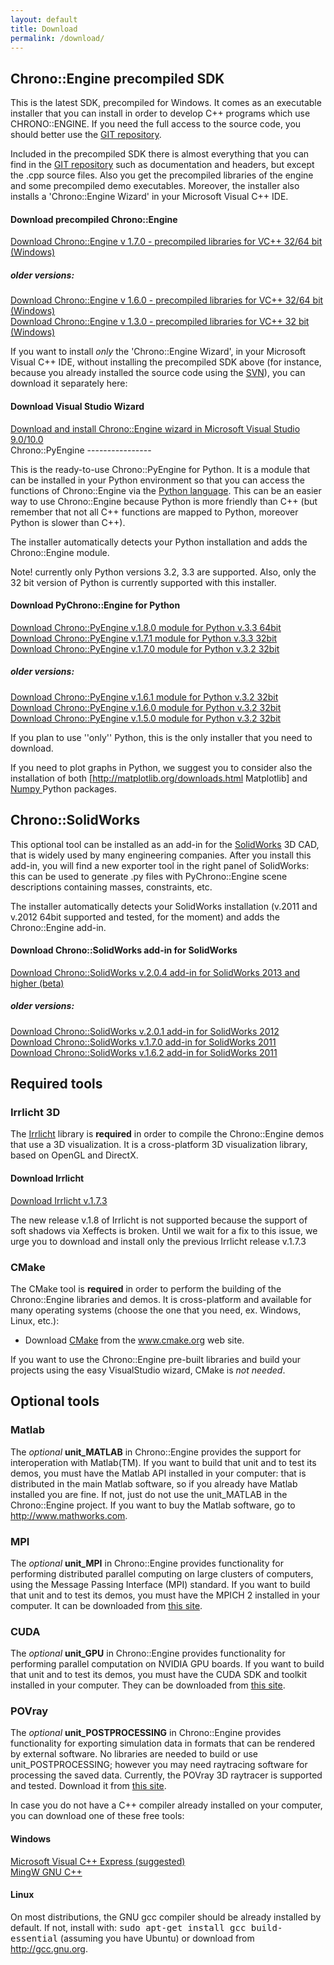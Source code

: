 ```yaml
---
layout: default
title: Download
permalink: /download/
---
```


Chrono::Engine precompiled SDK
------------------------------

This is the latest SDK, precompiled for Windows. It comes as an
executable installer that you can install in order to develop C++
programs which use CHRONO::ENGINE. If you need the full access to the
source code, you should better use the [GIT
repository](GIT_repository "wikilink").

Included in the precompiled SDK there is almost everything that you can
find in the [GIT repository](GIT_repository "wikilink") such as
documentation and headers, but except the .cpp source files. Also you
get the precompiled libraries of the engine and some precompiled demo
executables. Moreover, the installer also installs a 'Chrono::Engine
Wizard' in your Microsoft Visual C++ IDE.

<div class="well">
<h4> Download precompiled Chrono::Engine</h4>
<a href="http://www.chronoengine.info/download/ChronoEngine_v1.7.0.exe">Download Chrono::Engine v 1.7.0 - precompiled libraries for VC++ 32/64 bit (Windows)</a>

<h5> older versions:</h5>
<a href="http://www.chronoengine.info/download/ChronoEngine_v1.6.0.exe">Download Chrono::Engine v 1.6.0 - precompiled libraries for VC++ 32/64 bit (Windows)</a><br />
<a href="http://www.chronoengine.info/download/ChronoEngine_v1.3.0.exe">Download Chrono::Engine v 1.3.0 - precompiled libraries for VC++ 32 bit (Windows)</a>

</div>

If you want to install *only* the 'Chrono::Engine Wizard', in your
Microsoft Visual C++ IDE, without installing the precompiled SDK above
(for instance, because you already installed the source code using the
[SVN](SVN_repository "wikilink")), you can download it separately here:
<div class="well">
<h4> Download Visual Studio Wizard</h4>
<a href="http://www.chronoengine.info/download/ChronoEngine_wizard_v1.7.0.exe">Download and install Chrono::Engine wizard in Microsoft Visual Studio 9.0/10.0</a>
</div>
Chrono::PyEngine
----------------

This is the ready-to-use Chrono::PyEngine for Python. It is a module
that can be installed in your Python environment so that you can access
the functions of Chrono::Engine via the [Python
language](http://www.python.org). This can be an easier way to use
Chrono::Engine because Python is more friendly than C++ (but remember
that not all C++ functions are mapped to Python, moreover Python is
slower than C++).

The installer automatically detects your Python installation and adds
the Chrono::Engine module.

Note! currently only Python versions 3.2, 3.3 are supported. Also, only
the 32 bit version of Python is currently supported with this installer.


<div class="well">
<h4> Download PyChrono::Engine for Python</h4>

<a href="http://www.chronoengine.info/download/PyChronoEngine_v1.8.0.exe"> Download Chrono::PyEngine v.1.8.0 module for Python v.3.3 64bit</a><br />
<a href="http://www.chronoengine.info/download/PyChronoEngine_v1.7.1.exe"> Download Chrono::PyEngine v.1.7.1 module for Python v.3.3 32bit</a><br />
<a href="http://www.chronoengine.info/download/PyChronoEngine_v1.7.0.exe"> Download Chrono::PyEngine v.1.7.0 module for Python v.3.2 32bit</a><br />

<h5> older versions:</h5>

<a href="http://www.chronoengine.info/download/ChronoEngine_for_Python_v1.61.exe"> Download Chrono::PyEngine v.1.6.1 module for Python v.3.2 32bit</a><br />
<a href="http://www.chronoengine.info/download/ChronoEngine_for_Python_v1.60.exe"> Download Chrono::PyEngine v.1.6.0 module for Python v.3.2 32bit</a><br />
<a href="http://www.chronoengine.info/download/ChronoEngine_for_Python_v1.50.exe"> Download Chrono::PyEngine v.1.5.0 module for Python v.3.2 32bit</a>

</div>

<span class="label label-info"><span class="glyphicon glyphicon-info-sign"></span></span> If you plan to use ''only'' Python, this is the only installer that you need to download.

<span class="label label-info"><span class="glyphicon glyphicon-info-sign"></span></span> If you need to plot graphs in Python, we suggest you to consider also the installation of both [http://matplotlib.org/downloads.html Matplotlib] and <a href="http://www.numpy.org/"> Numpy </a> Python packages.

Chrono::SolidWorks
------------------

This optional tool can be installed as an add-in for the
[SolidWorks](http://www.SolidWorks.com) 3D CAD, that is widely used by
many engineering companies. After you install this add-in, you will find
a new exporter tool in the right panel of SolidWorks: this can be used
to generate .py files with PyChrono::Engine scene descriptions
containing masses, constraints, etc.

The installer automatically detects your SolidWorks installation (v.2011
and v.2012 64bit supported and tested, for the moment) and adds the
Chrono::Engine add-in.

<div class="well">
<h4> Download Chrono::SolidWorks add-in for SolidWorks</h4>
<a href="http://www.chronoengine.info/download/ChronoEngine_SolidWorks_v2.04.exe"> Download Chrono::SolidWorks v.2.0.4 add-in for SolidWorks 2013 and higher (beta)</a><br />

<h5> older versions:</h5>

<a href="http://www.chronoengine.info/download/ChronoEngine_SolidWorks_v2.01.exe"> Download Chrono::SolidWorks v.2.0.1 add-in for SolidWorks 2012</a><br />
<a href="http://www.chronoengine.info/download/ChronoEngine_SolidWorks_v1.70.exe"> Download Chrono::SolidWorks v.1.7.0 add-in for SolidWorks 2011</a><br />
<a href="http://www.chronoengine.info/download/ChronoEngine_SolidWorks_v1.62.exe"> Download Chrono::SolidWorks v.1.6.2 add-in for SolidWorks 2011</a>

</div>

Required tools
--------------

### Irrlicht 3D

The [Irrlicht](http://irrlicht.sourceforge.net/downloads.html) library
is **required** in order to compile the Chrono::Engine demos that use a
3D visualization. It is a cross-platform 3D visualization library, based
on OpenGL and DirectX.

<div class="well">
<h4> Download Irrlicht</h4>
<a href="http://downloads.sourceforge.net/irrlicht/irrlicht-1.7.3.zip">Download Irrlicht v.1.7.3 </a>
</div>

<span class="label label-danger"><span class="glyphicon glyphicon-exclamation-sign"></span></span> The new release v.1.8 of Irrlicht is not supported because the support of soft shadows via Xeffects is broken. Until we wait for a fix to this issue, we urge you to download and install only the previous Irrlicht release v.1.7.3

### CMake

The CMake tool is **required** in order to perform the building of the
Chrono::Engine libraries and demos. It is cross-platform and available
for many operating systems (choose the one that you need, ex. Windows,
Linux, etc.):

-   Download [CMake](http://www.cmake.org/cmake/resources/software.html)
    from the www.cmake.org web site.

If you want to use the Chrono::Engine pre-built libraries and build your
projects using the easy VisualStudio wizard, CMake is *not needed*.

Optional tools
--------------

### Matlab

The *optional* **unit\_MATLAB** in Chrono::Engine provides the support
for interoperation with Matlab(TM). If you want to build that unit and
to test its demos, you must have the Matlab API installed in your
computer: that is distributed in the main Matlab software, so if you
already have Matlab installed you are fine. If not, just do not use the
unit\_MATLAB in the Chrono::Engine project. If you want to buy the
Matlab software, go to
[<http://www.mathworks.com>](http://www.mathworks.com).

### MPI

The *optional* **unit\_MPI** in Chrono::Engine provides functionality
for performing distributed parallel computing on large clusters of
computers, using the Message Passing Interface (MPI) standard. If you
want to build that unit and to test its demos, you must have the MPICH 2
installed in your computer. It can be downloaded from [this
site](http://www.mcs.anl.gov/research/projects/mpich2/downloads/index.php?s=downloads).

### CUDA

The *optional* **unit\_GPU** in Chrono::Engine provides functionality
for performing parallel computation on NVIDIA GPU boards. If you want to
build that unit and to test its demos, you must have the CUDA SDK and
toolkit installed in your computer. They can be downloaded from [this
site](http://developer.nvidia.com/object/cuda_downloads.html).

### POVray

The *optional* **unit\_POSTPROCESSING** in Chrono::Engine provides
functionality for exporting simulation data in formats that can be
rendered by external software. No libraries are needed to build or use
unit\_POSTPROCESSING; however you may need raytracing software for
processing the saved data. Currently, the POVray 3D raytracer is
supported and tested. Download it from [this
site](http://www.povray.org).

<div class="well">
<p>In case you do not have a C++ compiler already installed on your computer, you can download one of these free tools:</p>

<h4> Windows </h4>
<a href="http://www.microsoft.com/express/Windows"> Microsoft Visual C++ Express (suggested)</a><br />
<a href="http://www.mingw.org/wiki/InstallationHOWTOforMinGW"> MingW GNU C++</a>
<p></p>
<h4> Linux </h4>
On most distributions, the GNU gcc compiler should be already installed by default. If not, install with:  <tt>sudo apt-get install gcc build-essential</tt> (assuming you have Ubuntu) or download from <a href="http://gcc.gnu.org"> http://gcc.gnu.org</a>.
</div>
